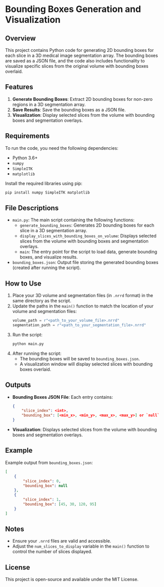 
# Bounding Boxes Generation and Visualization

## Overview

This project contains Python code for generating 2D bounding boxes for each slice in a 3D medical image segmentation array. The bounding boxes are saved as a JSON file, and the code also includes functionality to visualize specific slices from the original volume with bounding boxes overlaid.

## Features

1. **Generate Bounding Boxes**: Extract 2D bounding boxes for non-zero regions in a 3D segmentation array.
2. **Save Results**: Save the bounding boxes as a JSON file.
3. **Visualization**: Display selected slices from the volume with bounding boxes and segmentation overlays.

## Requirements

To run the code, you need the following dependencies:

- Python 3.6+
- `numpy`
- `SimpleITK`
- `matplotlib`


Install the required libraries using pip:

```bash
pip install numpy SimpleITK matplotlib
```

## File Descriptions

- `main.py`: The main script containing the following functions:
  - `generate_bounding_boxes`: Generates 2D bounding boxes for each slice in a 3D segmentation array.
  - `display_slices_with_bounding_boxes_on_volume`: Displays selected slices from the volume with bounding boxes and segmentation overlays.
  - `main`: The entry point for the script to load data, generate bounding boxes, and visualize results.
- `bounding_boxes.json`: Output file storing the generated bounding boxes (created after running the script).

## How to Use

1. Place your 3D volume and segmentation files (in `.nrrd` format) in the same directory as the script.
2. Update the paths in the `main()` function to match the location of your volume and segmentation files:
   ```python
   volume_path = r"<path_to_your_volume_file>.nrrd"
   segmentation_path = r"<path_to_your_segmentation_file>.nrrd"
   ```
3. Run the script:
   ```bash
   python main.py
   ```
4. After running the script:
   - The bounding boxes will be saved to `bounding_boxes.json`.
   - A visualization window will display selected slices with bounding boxes overlaid.

## Outputs

- **Bounding Boxes JSON File**: Each entry contains:
  ```json
  {
      "slice_index": <int>,
      "bounding_box": [<min_x>, <min_y>, <max_x>, <max_y>] or `null` if no segmentation is found.
  }
  ```
- **Visualization**: Displays selected slices from the volume with bounding boxes and segmentation overlays.

## Example

Example output from `bounding_boxes.json`:

```json
[
    {
        "slice_index": 0,
        "bounding_box": null
    },
    {
        "slice_index": 1,
        "bounding_box": [45, 30, 120, 95]
    }
]
```

## Notes

- Ensure your `.nrrd` files are valid and accessible.
- Adjust the `num_slices_to_display` variable in the `main()` function to control the number of slices displayed.

## License

This project is open-source and available under the MIT License.
